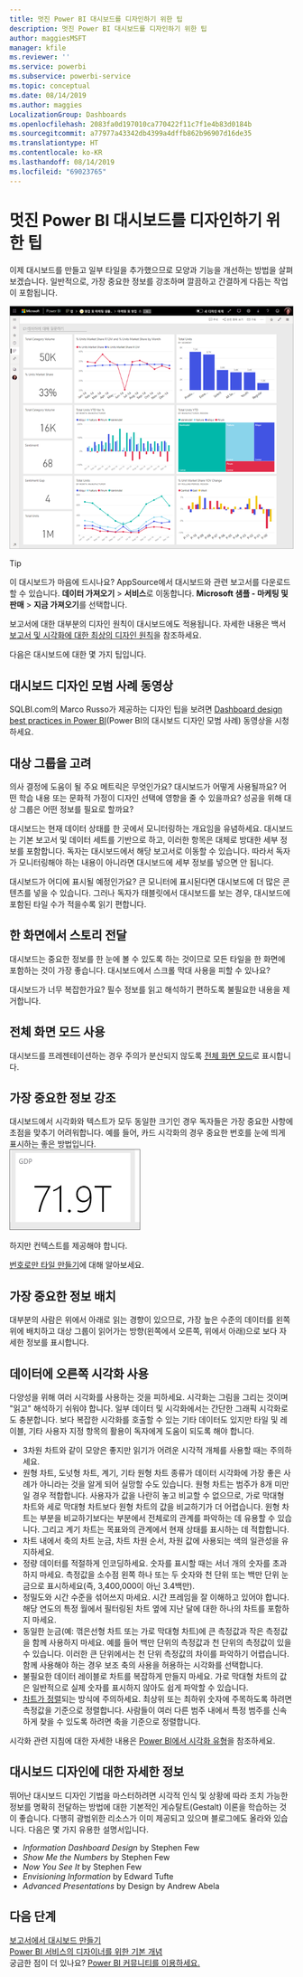 ```yaml
---
title: 멋진 Power BI 대시보드를 디자인하기 위한 팁
description: 멋진 Power BI 대시보드를 디자인하기 위한 팁
author: maggiesMSFT
manager: kfile
ms.reviewer: ''
ms.service: powerbi
ms.subservice: powerbi-service
ms.topic: conceptual
ms.date: 08/14/2019
ms.author: maggies
LocalizationGroup: Dashboards
ms.openlocfilehash: 2083fa0d197010ca770422f11c7f1e4b83d0184b
ms.sourcegitcommit: a77977a43342db4399a4dffb862b96907d16de35
ms.translationtype: HT
ms.contentlocale: ko-KR
ms.lasthandoff: 08/14/2019
ms.locfileid: "69023765"
---
```

# <a name="tips-for-designing-a-great-power-bi-dashboard"></a>멋진 Power BI 대시보드를 디자인하기 위한 팁
이제 대시보드를 만들고 일부 타일을 추가했으므로 모양과 기능을 개선하는 방법을 살펴보겠습니다. 일반적으로, 가장 중요한 정보를 강조하며 깔끔하고 간결하게 다듬는 작업이 포함됩니다.

![마케팅 및 판매 샘플 대시보드](media/service-dashboards-design-tips/power-bi-marketing-sample-dashboard.png)

> [!TIP]
> 이 대시보드가 마음에 드시나요? AppSource에서 대시보드와 관련 보고서를 다운로드할 수 있습니다. **데이터 가져오기** > **서비스**로 이동합니다. **Microsoft 샘플 - 마케팅 및 판매** > **지금 가져오기**를 선택합니다.

보고서에 대한 대부분의 디자인 원칙이 대시보드에도 적용됩니다. 자세한 내용은 백서 [보고서 및 시각화에 대한 최상의 디자인 원칙](visuals/power-bi-visualization-best-practices.md)을 참조하세요.

다음은 대시보드에 대한 몇 가지 팁입니다.

## <a name="dashboard-design-best-practices-video"></a>대시보드 디자인 모범 사례 동영상

SQLBI.com의 Marco Russo가 제공하는 디자인 팁을 보려면 [Dashboard design best practices in Power BI](https://www.youtube.com/watch?v=-tdkUYrzrio)(Power BI의 대시보드 디자인 모범 사례) 동영상을 시청하세요.

## <a name="consider-your-audience"></a>대상 그룹을 고려
의사 결정에 도움이 될 주요 메트릭은 무엇인가요? 대시보드가 어떻게 사용될까요? 어떤 학습 내용 또는 문화적 가정이 디자인 선택에 영향을 줄 수 있을까요? 성공을 위해 대상 그룹은 어떤 정보를 필요로 할까요?

대시보드는 현재 데이터 상태를 한 곳에서 모니터링하는 개요임을 유념하세요. 대시보드는 기본 보고서 및 데이터 세트를 기반으로 하고, 이러한 항목은 대체로 방대한 세부 정보를 포함합니다. 독자는 대시보드에서 해당 보고서로 이동할 수 있습니다. 따라서 독자가 모니터링해야 하는 내용이 아니라면 대시보드에 세부 정보를 넣으면 안 됩니다.

대시보드가 어디에 표시될 예정인가요? 큰 모니터에 표시된다면 대시보드에 더 많은 콘텐츠를 넣을 수 있습니다. 그러나 독자가 태블릿에서 대시보드를 보는 경우, 대시보드에 포함된 타일 수가 적을수록 읽기 편합니다.

## <a name="tell-a-story-on-one-screen"></a>한 화면에서 스토리 전달
대시보드는 중요한 정보를 한 눈에 볼 수 있도록 하는 것이므로 모든 타일을 한 화면에 포함하는 것이 가장 좋습니다. 대시보드에서 스크롤 막대 사용을 피할 수 있나요?

대시보드가 너무 복잡한가요?  필수 정보를 읽고 해석하기 편하도록 불필요한 내용을 제거합니다.

## <a name="make-use-of-full-screen-mode"></a>전체 화면 모드 사용
대시보드를 프레젠테이션하는 경우 주의가 분산되지 않도록 [전체 화면 모드](consumer/end-user-focus.md)로 표시합니다.

## <a name="accent-the-most-important-information"></a>가장 중요한 정보 강조
대시보드에서 시각화와 텍스트가 모두 동일한 크기인 경우 독자들은 가장 중요한 사항에 초점을 맞추기 어려워합니다. 예를 들어, 카드 시각화의 경우 중요한 번호를 눈에 띄게 표시하는 좋은 방법입니다.  
![카드 시각화](media/service-dashboards-design-tips/pbi_card.png)

하지만 컨텍스트를 제공해야 합니다.  

[번호로만 타일 만들기](visuals/power-bi-visualization-card.md)에 대해 알아보세요.

## <a name="place-the-most-important-information"></a>가장 중요한 정보 배치
대부분의 사람은 위에서 아래로 읽는 경향이 있으므로, 가장 높은 수준의 데이터를 왼쪽 위에 배치하고 대상 그룹이 읽어가는 방향(왼쪽에서 오른쪽, 위에서 아래)으로 보다 자세한 정보를 표시합니다.

## <a name="use-the-right-visualization-for-the-data"></a>데이터에 오른쪽 시각화 사용
다양성을 위해 여러 시각화를 사용하는 것을 피하세요.  시각화는 그림을 그리는 것이며 "읽고" 해석하기 쉬워야 합니다.  일부 데이터 및 시각화에서는 간단한 그래픽 시각화로도 충분합니다. 보다 복잡한 시각화를 호출할 수 있는 기타 데이터도 있지만 타일 및 레이블, 기타 사용자 지정 항목의 활용이 독자에게 도움이 되도록 해야 합니다.  

* 3차원 차트와 같이 모양은 좋지만 읽기가 어려운 시각적 개체를 사용할 때는 주의하세요. 
* 원형 차트, 도넛형 차트, 계기, 기타 원형 차트 종류가 데이터 시각화에 가장 좋은 사례가 아니라는 것을 알게 되어 실망할 수도 있습니다. 원형 차트는 범주가 8개 미만일 경우 적합합니다. 사용자가 값을 나란히 놓고 비교할 수 없으므로, 가로 막대형 차트와 세로 막대형 차트보다 원형 차트의 값을 비교하기가 더 어렵습니다. 원형 차트는 부분을 비교하기보다는 부분에서 전체로의 관계를 파악하는 데 유용할 수 있습니다. 그리고 계기 차트는 목표와의 관계에서 현재 상태를 표시하는 데 적합합니다.
* 차트 내에서 축의 차트 눈금, 차트 차원 순서, 차원 값에 사용되는 색의 일관성을 유지하세요.
* 정량 데이터를 적절하게 인코딩하세요. 숫자를 표시할 때는 서너 개의 숫자를 초과하지 마세요. 측정값을 소수점 왼쪽 하나 또는 두 숫자와 천 단위 또는 백만 단위 눈금으로 표시하세요(즉, 3,400,000이 아닌 3.4백만).
* 정밀도와 시간 수준을 섞어쓰지 마세요. 시간 프레임을 잘 이해하고 있어야 합니다. 해당 연도의 특정 월에서 필터링된 차트 옆에 지난 달에 대한 하나의 차트를 포함하지 마세요.
* 동일한 눈금(예: 꺾은선형 차트 또는 가로 막대형 차트)에 큰 측정값과 작은 측정값을 함께 사용하지 마세요. 예를 들어 백만 단위의 측정값과 천 단위의 측정값이 있을 수 있습니다. 이러한 큰 단위에서는 천 단위 측정값의 차이를 파악하기 어렵습니다. 함께 사용해야 하는 경우 보조 축의 사용을 허용하는 시각화를 선택합니다.
* 불필요한 데이터 레이블로 차트를 복잡하게 만들지 마세요. 가로 막대형 차트의 값은 일반적으로 실제 숫자를 표시하지 않아도 쉽게 파악할 수 있습니다.
* [차트가 정렬](consumer/end-user-change-sort.md)되는 방식에 주의하세요. 최상위 또는 최하위 숫자에 주목하도록 하려면 측정값을 기준으로 정렬합니다. 사람들이 여러 다른 범주 내에서 특정 범주를 신속하게 찾을 수 있도록 하려면 축을 기준으로 정렬합니다.  

시각화 관련 지침에 대한 자세한 내용은 [Power BI에서 시각화 유형](visuals/power-bi-visualization-types-for-reports-and-q-and-a.md)을 참조하세요.  

## <a name="learn-more-about-dashboard-design"></a>대시보드 디자인에 대한 자세한 정보
뛰어난 대시보드 디자인 기법을 마스터하려면 시각적 인식 및 상황에 따라 조치 가능한 정보를 명확히 전달하는 방법에 대한 기본적인 게슈탈트(Gestalt) 이론을 학습하는 것이 좋습니다. 다행히 광범위한 리소스가 이미 제공되고 있으며 블로그에도 올라와 있습니다. 다음은 몇 가지 유용한 설명서입니다.

* *Information Dashboard Design* by Stephen Few  
* *Show Me the Numbers* by Stephen Few  
* *Now You See It* by Stephen Few  
* *Envisioning Information* by Edward Tufte  
* *Advanced Presentations* by Design by Andrew Abela   

## <a name="next-steps"></a>다음 단계
[보고서에서 대시보드 만들기](service-dashboard-create.md)  
[Power BI 서비스의 디자이너를 위한 기본 개념](service-basic-concepts.md)  
궁금한 점이 더 있나요? [Power BI 커뮤니티를 이용하세요.](http://community.powerbi.com/)
